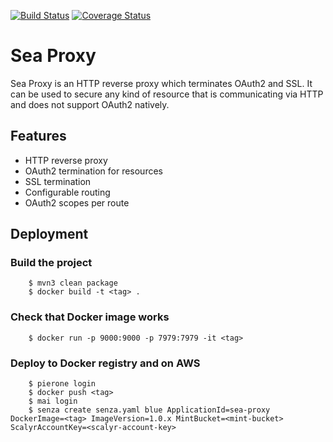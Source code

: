 [![Build Status](https://travis-ci.org/ehartung/sea-proxy.svg?branch=master)](https://travis-ci.org/ehartung/sea-proxy?branch=master)
[![Coverage Status](https://codecov.io/github/ehartung/sea-proxy/coverage.svg?branch=master)](https://codecov.io/github/ehartung/sea-proxy?branch=master)

# Sea Proxy

Sea Proxy is an HTTP reverse proxy which terminates OAuth2 and SSL. It can be used to secure any kind of resource that is communicating via HTTP and does not support OAuth2 natively.

## Features
- HTTP reverse proxy
- OAuth2 termination for resources
- SSL termination
- Configurable routing
- OAuth2 scopes per route

## Deployment
### Build the project

        $ mvn3 clean package
        $ docker build -t <tag> .

### Check that Docker image works

        $ docker run -p 9000:9000 -p 7979:7979 -it <tag>

### Deploy to Docker registry and on AWS

        $ pierone login
        $ docker push <tag>
        $ mai login
        $ senza create senza.yaml blue ApplicationId=sea-proxy DockerImage=<tag> ImageVersion=1.0.x MintBucket=<mint-bucket> ScalyrAccountKey=<scalyr-account-key>

